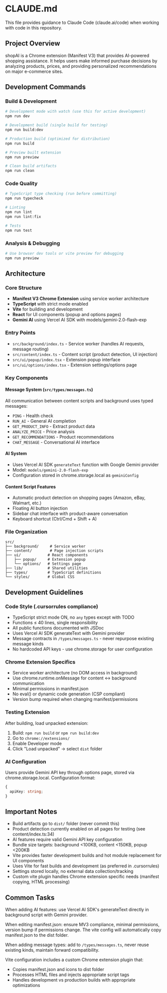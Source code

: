 # CLAUDE.md

This file provides guidance to Claude Code (claude.ai/code) when working with code in this repository.

## Project Overview

shopAI is a Chrome extension (Manifest V3) that provides AI-powered shopping assistance. It helps users make informed purchase decisions by analyzing products, prices, and providing personalized recommendations on major e-commerce sites.

## Development Commands

### Build & Development
```bash
# Development mode with watch (use this for active development)
npm run dev

# Development build (single build for testing)
npm run build:dev

# Production build (optimized for distribution)
npm run build

# Preview built extension
npm run preview

# Clean build artifacts
npm run clean
```

### Code Quality
```bash
# TypeScript type checking (run before committing)
npm run typecheck

# Linting
npm run lint
npm run lint:fix

# Tests
npm run test
```

### Analysis & Debugging
```bash
# Use browser dev tools or vite preview for debugging
npm run preview
```

## Architecture

### Core Structure
- **Manifest V3 Chrome Extension** using service worker architecture
- **TypeScript** with strict mode enabled
- **Vite** for building and development
- **React** for UI components (popup and options pages)
- **Gemini AI** using Vercel AI SDK with models/gemini-2.0-flash-exp

### Entry Points
- `src/background/index.ts` - Service worker (handles AI requests, message routing)
- `src/content/index.ts` - Content script (product detection, UI injection)
- `src/ui/popup/index.tsx` - Extension popup interface
- `src/ui/options/index.tsx` - Extension settings/options page

### Key Components

#### Message System (`src/types/messages.ts`)
All communication between content scripts and background uses typed messages:
- `PING` - Health check
- `RUN_AI` - General AI completion
- `GET_PRODUCT_INFO` - Extract product data
- `ANALYZE_PRICE` - Price analysis
- `GET_RECOMMENDATIONS` - Product recommendations
- `CHAT_MESSAGE` - Conversational AI interface

#### AI System
- Uses Vercel AI SDK `generateText` function with Google Gemini provider
- Model: `models/gemini-2.0-flash-exp`
- Configuration stored in chrome.storage.local as `geminiConfig`

#### Content Script Features
- Automatic product detection on shopping pages (Amazon, eBay, Walmart, etc.)
- Floating AI button injection
- Sidebar chat interface with product-aware conversation
- Keyboard shortcut (Ctrl/Cmd + Shift + A)

### File Organization
```
src/
├── background/     # Service worker
├── content/        # Page injection scripts  
├── ui/            # React components
│   ├── popup/     # Extension popup
│   └── options/   # Settings page
├── lib/           # Shared utilities
├── types/         # TypeScript definitions
└── styles/        # Global CSS
```

## Development Guidelines

### Code Style (.cursorrules compliance)
- TypeScript strict mode ON, no `any` types except with TODO
- Functions ≤ 40 lines, single responsibility
- All public functions documented with JSDoc
- Uses Vercel AI SDK generateText with Gemini provider
- Message contracts in `/types/messages.ts` - never repurpose existing message kinds
- No hardcoded API keys - use chrome.storage for user configuration

### Chrome Extension Specifics
- Service worker architecture (no DOM access in background)
- Use chrome.runtime.onMessage for content ↔ background communication
- Minimal permissions in manifest.json
- No eval() or dynamic code generation (CSP compliant)
- Version bump required when changing manifest/permissions

### Testing Extension
After building, load unpacked extension:
1. Build: `npm run build` or `npm run build:dev`
2. Go to `chrome://extensions/`
3. Enable Developer mode
4. Click "Load unpacked" → select `dist` folder

### AI Configuration
Users provide Gemini API key through options page, stored via chrome.storage.local. Configuration format:
```typescript
{
  apiKey: string;
}
```

## Important Notes

- Build artifacts go to `dist/` folder (never commit this)
- Product detection currently enabled on all pages for testing (see content/index.ts:34)
- AI features require valid Gemini API key configuration
- Bundle size targets: background <100KB, content <150KB, popup <200KB
- Vite provides faster development builds and hot module replacement for UI components
- Uses Vite for fast builds and development (as preferred in .cursorrules)
- Settings stored locally, no external data collection/tracking
- Custom vite plugin handles Chrome extension specific needs (manifest copying, HTML processing)

## Common Tasks

When adding AI features: use Vercel AI SDK's generateText directly in background script with Gemini provider.

When editing manifest.json: ensure MV3 compliance, minimal permissions, version bump if permissions change. The vite config will automatically copy manifest.json to the dist folder.

When adding message types: add to `/types/messages.ts`, never reuse existing kinds, maintain forward compatibility.

Vite configuration includes a custom Chrome extension plugin that:
- Copies manifest.json and icons to dist folder
- Processes HTML files and injects appropriate script tags
- Handles development vs production builds with appropriate optimizations